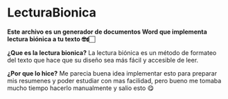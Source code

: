 # LecturaBionica
**Este archivo es un generador de documentos Word que implementa lectura biónica a tu texto 🤓☝🏻**

**¿Que es la lectura bionica?**
La lectura biónica es un método de formateo del texto que hace que su diseño sea más fácil y accesible de leer.

**¿Por que lo hice?**
Me parecia buena idea implementar esto para preparar mis resumenes y poder estudiar con mas facilidad,
pero bueno me tomaba mucho tiempo hacerlo manualmente y salio esto 😋
